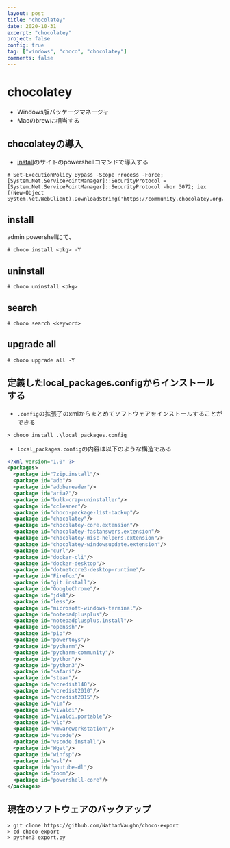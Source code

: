 ```yaml
---
layout: post
title: "chocolatey"
date: 2020-10-31
excerpt: "chocolatey"
project: false
config: true
tag: ["windows", "choco", "chocolatey"]
comments: false
---
```


# chocolatey
 - Windows版パッケージマネージャ
 - Macのbrewに相当する

## chocolateyの導入
 - [install](https://chocolatey.org/install)のサイトのpowershellコマンドで導入する

```console
# Set-ExecutionPolicy Bypass -Scope Process -Force; [System.Net.ServicePointManager]::SecurityProtocol = [System.Net.ServicePointManager]::SecurityProtocol -bor 3072; iex ((New-Object System.Net.WebClient).DownloadString('https://community.chocolatey.org/install.ps1'))
```

## install 

admin powershellにて、

```console
# choco install <pkg> -Y
```

## uninstall

```console
# choco uninstall <pkg>
```

## search

```console
# choco search <keyword>
```

## upgrade all

```console
# choco upgrade all -Y
```

## 定義したlocal_packages.configからインストールする  
 - `.config`の拡張子のxmlからまとめてソフトウェアをインストールすることができる

```console
> choco install .\local_packages.config
```

 - `local_packages.config`の内容は以下のような構造である  

```xml
<?xml version="1.0" ?>
<packages>
  <package id="7zip.install"/>
  <package id="adb"/>
  <package id="adobereader"/>
  <package id="aria2"/>
  <package id="bulk-crap-uninstaller"/>
  <package id="ccleaner"/>
  <package id="choco-package-list-backup"/>
  <package id="chocolatey"/>
  <package id="chocolatey-core.extension"/>
  <package id="chocolatey-fastanswers.extension"/>
  <package id="chocolatey-misc-helpers.extension"/>
  <package id="chocolatey-windowsupdate.extension"/>
  <package id="curl"/>
  <package id="docker-cli"/>
  <package id="docker-desktop"/>
  <package id="dotnetcore3-desktop-runtime"/>
  <package id="Firefox"/>
  <package id="git.install"/>
  <package id="GoogleChrome"/>
  <package id="jdk8"/>
  <package id="less"/>
  <package id="microsoft-windows-terminal"/>
  <package id="notepadplusplus"/>
  <package id="notepadplusplus.install"/>
  <package id="openssh"/>
  <package id="pip"/>
  <package id="powertoys"/>
  <package id="pycharm"/>
  <package id="pycharm-community"/>
  <package id="python"/>
  <package id="python3"/>
  <package id="safari"/>
  <package id="steam"/>
  <package id="vcredist140"/>
  <package id="vcredist2010"/>
  <package id="vcredist2015"/>
  <package id="vim"/>
  <package id="vivaldi"/>
  <package id="vivaldi.portable"/>
  <package id="vlc"/>
  <package id="vmwareworkstation"/>
  <package id="vscode"/>
  <package id="vscode.install"/>
  <package id="Wget"/>
  <package id="winfsp"/>
  <package id="wsl"/>
  <package id="youtube-dl"/>
  <package id="zoom"/>
  <package id="powershell-core"/>
</packages>
```

## 現在のソフトウェアのバックアップ

```console
> git clone https://github.com/NathanVaughn/choco-export
> cd choco-export
> python3 export.py
```


